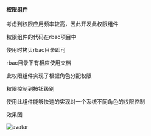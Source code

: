 #### 权限组件

考虑到权限应用频率较高，因此开发此权限组件

权限组件的代码在rbac项目中

使用时拷贝rbac目录即可

rbac目录下有相应使用文档

此权限组件实现了根据角色分配权限

权限控制到按钮级别

使用此组件能够快速的实现对一个系统不同角色的权限控制


效果图

![avatar](https://github.com/yang91797/backstage_rbac/rbac展示.png)


